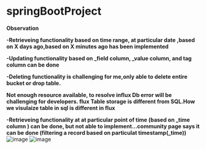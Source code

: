 # springBootProject

**Observation**

**-Retrieveing functionality based on time range, at particular date ,based on X days ago,based on X minutes ago has been implemented**

**-Updating functionality based on _field column, _value column, and tag column can be done**

**-Deleting functionality is challenging for me,only able to delete entire bucket or drop table.**

**Not enough resource available, to resolve influx Db error will be challenging for developers.
flux Table storage is different from SQL.How we visulaize table in sql is different in flux**


**-Retrieveing functionality at at particular point of time (based on _time column ) can be done, but not able to implement...community page says it can be done (filtering a record based on particulat timestamp(_time))**
![image](https://user-images.githubusercontent.com/65516859/221562179-2eb3b401-976c-4743-bf84-d6886a283ca3.png)
![image](https://user-images.githubusercontent.com/65516859/221562378-a098e54e-2c19-44e5-b185-d109a719f989.png)
